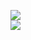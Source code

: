 [![](https://img.shields.io/badge/Made%20With-Github%20Spray-lightgrey.svg?style=for-the-badge&logo=github)](https://github.com/Annihil/github-spray#22041)  
[![](https://i.imgur.com/2DrTn0Z.gif)](https://github.com/Annihil/github-spray)